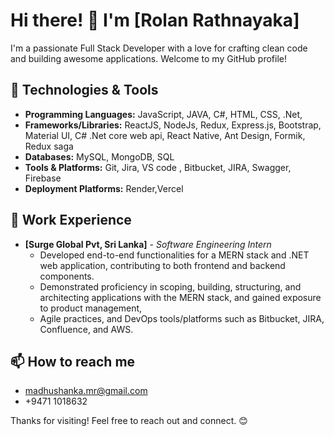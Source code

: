 # Hi there! 👋 I'm [Rolan Rathnayaka]

I'm a passionate Full Stack Developer with a love for crafting clean code and building awesome applications. Welcome to my GitHub profile!

## 🔧 Technologies & Tools
- **Programming Languages:** JavaScript, JAVA, C#, HTML, CSS, .Net, 
- **Frameworks/Libraries:** ReactJS, NodeJs, Redux, Express.js, Bootstrap, Material UI, C# .Net core web api, React Native, Ant Design, Formik, Redux saga
- **Databases:** MySQL, MongoDB, SQL
- **Tools & Platforms:**  Git, Jira, VS code , Bitbucket, JIRA, Swagger, Firebase
- **Deployment Platforms:** Render,Vercel

## 💼 Work Experience
- **[Surge Global Pvt, Sri Lanka]** - *Software Engineering Intern*
  - Developed end-to-end functionalities for a MERN stack and .NET web application, contributing to both frontend and backend components.
  - Demonstrated proficiency in scoping, building, structuring, and architecting applications with the MERN stack, and gained exposure to product management,
  - Agile practices, and DevOps tools/platforms such as Bitbucket, JIRA, Confluence, and AWS.


## 📫 How to reach me 
  - madhushanka.mr@gmail.com
  - +9471 1018632
  
Thanks for visiting! Feel free to reach out and connect. 😊

